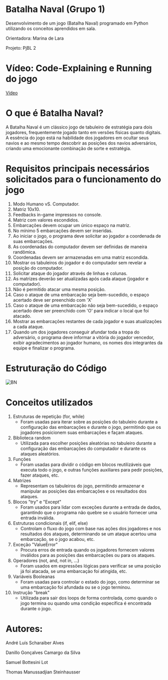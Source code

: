 # Batalha Naval (Grupo 1)

Desenvolvimento de um jogo (Batalha Naval) programado em Python utilizando os conceitos aprendidos em sala.

Orientadora: Marina de Lara

Projeto: PjBL 2

# Vídeo: Code-Explaining e Running do jogo

[Vídeo](https://www.youtube.com/watch?v=LKVgD06NsxE)

# O que é Batalha Naval?

A Batalha Naval é um clássico jogo de tabuleiro de estratégia para dois jogadores, frequentemente jogado tanto em versões físicas quanto digitais. A essência do jogo está na habilidade dos jogadores em ocultar seus navios e ao mesmo tempo descobrir as posições dos navios adversários, criando uma emocionante combinação de sorte e estratégia.

# Requisitos principais necessários solicitados para o funcionamento do jogo
1. Modo Humano vS. Computador.
2. Matriz 10x10.
3. Feedbacks in-game impressos no console.
4. Matriz com valores escondidos.
5. Embarcações devem ocupar um único espaço na matriz.
6. No mínimo 5 embarcações devem ser inseridas.
7. Ao iniciar o jogo, o programa deve solicitar ao jogador a coordenada de suas embarcações.
8. As coordenadas do computador devem ser definidas de maneira randômica.
9. Coordenadas devem ser armazenadas em uma matriz escondida.
10. Mostrar os tabuleiros do jogador e do computador sem revelar a posição do computador.
11. Solicitar ataque do jogador através de linhas e colunas.
12. As matrizes deverão ser atualizadas após cada ataque (jogador e computador).
13. Não é permitido atacar uma mesma posição.
14. Caso o ataque de uma embarcação seja bem-sucedido, o espaço acertado deve ser preenchido com 'X'
15. Caso o ataque de uma embarcação não seja bem-sucedido, o espaço acertado deve ser preenchido com 'O' para indicar o local que foi atacado.
16. Mostrar as embarcações restantes de cada jogador e suas atualizações a cada ataque.
17. Quando um dos jogadores conseguir afundar toda a tropa do adversário, o programa deve informar a vitória do jogador vencedor, exibir agradecimentos ao jogador humano, os nomes dos integrantes da equipe e finalizar o programa.


# Estruturação do Código
![BN](https://github.com/DraNefario/batalha_naval/assets/164269710/22b08d4b-9fce-4a87-9bb3-f6285ce8f94a)

# Conceitos utilizados
1. Estruturas de repetição (for, while)
   - Foram usadas para iterar sobre as posições do tabuleiro durante a configuração das embarcações e durante o jogo, permitindo que os jogadores posicionem suas embarcações e façam ataques.
2. Biblioteca random
   - Utilizada para escolher posições aleatórias no tabuleiro durante a configuração das embarcações do computador e durante os ataques aleatórios.
3. Funções
   - Foram usadas para dividir o código em blocos reutilizáveis que executa todo o jogo, e outras funções auxiliares para pedir posições, fazer ataques, etc.
4. Matrizes
   - Representam os tabuleiros do jogo, permitindo armazenar e manipular as posições das embarcações e os resultados dos ataques.
5. Blocos "try" e "Except"
   - Foram usados para lidar com exceções durante a entrada de dados, garantindo que o programa não quebre se o usuário fornecer uma entrada inválida.
6. Estruturas condicionais (if, elif, else)
    - Controlam o fluxo do jogo com base nas ações dos jogadores e nos resultados dos ataques, determinando se um ataque acertou uma embarcação, se o jogo acabou, etc.
7. Exceção "ValueError"
    - Procura erros de entrada quando os jogadores fornecem valores inválidos para as posições das embarcações ou para os ataques.
8. Operadores (not, and, not in, ...)
    - Foram usados em expressões lógicas para verificar se uma posição já foi atacada, se uma embarcação foi atingida, etc.
9. Variáveis Booleanas
    - Foram usadas para controlar o estado do jogo, como determinar se uma embarcação foi afundada ou se o jogo terminou.
10. Instrução "break"
    - Utilizada para sair dos loops de forma controlada, como quando o jogo termina ou quando uma condição específica é encontrada durante o jogo.

# Autores:
André Luís Scharaiber Alves

Danillo Gonçalves Camargo da Silva

Samuel Bottesini Lot

Thomas Manussadjian Steinhausser
